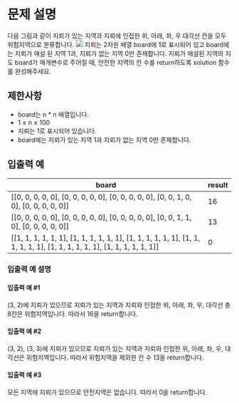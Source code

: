 # 문제 설명

다음 그림과 같이 지뢰가 있는 지역과 지뢰에 인접한 위, 아래, 좌, 우 대각선 칸을 모두 위험지역으로 분류합니다.
<img src="https://grepp-programmers.s3.ap-northeast-2.amazonaws.com/files/production/124a2c93-da99-4643-96a8-292bb871f553/image.png">
지뢰는 2차원 배열 board에 1로 표시되어 있고 board에는 지뢰가 매설 된 지역 1과, 지뢰가 없는 지역 0만 존재합니다.
지뢰가 매설된 지역의 지도 board가 매개변수로 주어질 때, 안전한 지역의 칸 수를 return하도록 solution 함수를 완성해주세요.

## 제한사항

<ul>
    <li>board는 n * n 배열입니다.</li>
    <li>1 ≤ n ≤ 100</li>
    <li>지뢰는 1로 표시되어 있습니다.</li>
    <li>board에는 지뢰가 있는 지역 1과 지뢰가 없는 지역 0만 존재합니다.</li>
</ul>

## 입출력 예

<table class="table">
    <thead>
        <tr>
            <th>board</th>
            <th>result</th>
        </tr>
    </thead>
    <tbody>
        <tr>
            <td>[[0, 0, 0, 0, 0], [0, 0, 0, 0, 0], [0, 0, 0, 0, 0], [0, 0, 1, 0, 0], [0, 0, 0, 0, 0]]</td>
            <td>16</td>
        </tr>
        <tr>
            <td>[[0, 0, 0, 0, 0], [0, 0, 0, 0, 0], [0, 0, 0, 0, 0], [0, 0, 1, 1, 0], [0, 0, 0, 0, 0]]</td>
            <td>13</td>
        </tr>
        <tr>
            <td>[[1, 1, 1, 1, 1, 1], [1, 1, 1, 1, 1, 1], [1, 1, 1, 1, 1, 1], [1, 1, 1, 1, 1, 1], [1, 1, 1, 1, 1, 1], [1, 1, 1, 1, 1, 1]]</td>
            <td>0</td>
        </tr>
    </tbody>
</table>

### 입출력 예 설명

#### 입출력 예 #1

(3, 2)에 지뢰가 있으므로 지뢰가 있는 지역과 지뢰와 인접한 위, 아래, 좌, 우, 대각선 총 8칸은 위험지역입니다. 따라서 16을 return합니다.

#### 입출력 예 #2

(3, 2), (3, 3)에 지뢰가 있으므로 지뢰가 있는 지역과 지뢰와 인접한 위, 아래, 좌, 우, 대각선은 위험지역입니다. 따라서 위험지역을 제외한 칸 수 13을 return합니다.

#### 입출력 예 #3

모든 지역에 지뢰가 있으므로 안전지역은 없습니다. 따라서 0을 return합니다.
